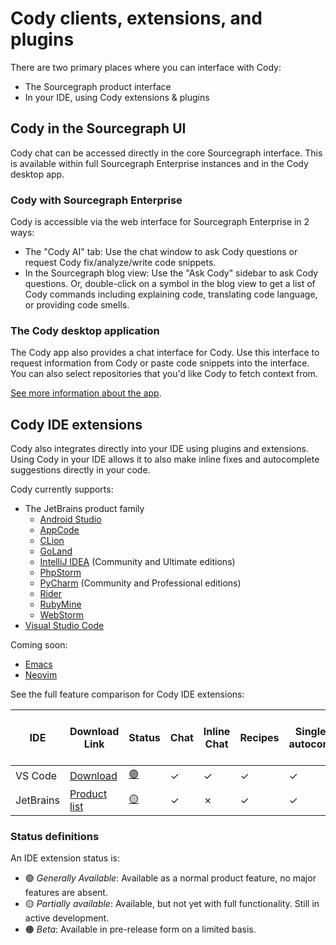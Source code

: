 # Cody clients, extensions, and plugins

There are two primary places where you can interface with Cody:

- The Sourcegraph product interface
- In your IDE, using Cody extensions & plugins

## Cody in the Sourcegraph UI

Cody chat can be accessed directly in the core Sourcegraph interface. This is available within full Sourcegraph Enterprise instances and in the Cody desktop app.

### Cody with Sourcegraph Enterprise

Cody is accessible via the web interface for Sourcegraph Enterprise in 2 ways:

- The "Cody AI" tab: Use the chat window to ask Cody questions or request Cody fix/analyze/write code snippets.
- In the Sourcegraph blog view: Use the "Ask Cody" sidebar to ask Cody questions. Or, double-click on a symbol in the blog view to get a list of Cody commands including explaining code, translating code language, or providing code smells.

### The Cody desktop application

The Cody app also provides a chat interface for Cody. Use this interface to request information from Cody or paste code snippets into the interface. You can also select repositories that you'd like Cody to fetch context from.

[See more information about the app](../../app/index.md).

## Cody IDE extensions

Cody also integrates directly into your IDE using plugins and extensions. Using Cody in your IDE allows it to also make inline fixes and autocomplete suggestions directly in your code.

Cody currently supports:

- The JetBrains product family
  - [Android Studio](https://developer.android.com/studio)
  - [AppCode](https://www.jetbrains.com/objc/)
  - [CLion](https://www.jetbrains.com/clion/)
  - [GoLand](https://www.jetbrains.com/go/)
  - [IntelliJ IDEA](https://www.jetbrains.com/idea/) (Community and Ultimate editions)
  - [PhpStorm](https://www.jetbrains.com/phpstorm/)
  - [PyCharm](https://www.jetbrains.com/pycharm/) (Community and Professional editions)
  - [Rider](https://www.jetbrains.com/rider/)
  - [RubyMine](https://www.jetbrains.com/ruby/)
  - [WebStorm](https://www.jetbrains.com/webstorm/)
- [Visual Studio Code](https://code.visualstudio.com/)

Coming soon:

- [Emacs](https://www.gnu.org/software/emacs/)
- [Neovim](https://neovim.io/)

See the full feature comparison for Cody IDE extensions: 

<table>
   <thead>
      <tr>
        <th>IDE</th>
        <th>Download Link</th>
        <th>Status</th>
        <th>Chat</th>
        <th>Inline Chat</th>
        <th>Recipes</th>
        <th>Single-line autocomplete</th>
        <th>Multi-line autocomplete</th>
        <th>Connect to the Cody app</th>
      </tr>
   </thead>
   <tbody>
      <tr>
        <td>VS Code</td>
        <td><a href="https://marketplace.visualstudio.com/items?itemName=sourcegraph.cody-ai">Download</a></td>
        <td><a href="#status-definitions" class="indexer-status">🟢</a></td>
        <td class="indexer-implemented-y">✓</td> <!-- Chat -->
        <td class="indexer-implemented-y">✓</td> <!-- Inline Chat -->
        <td class="indexer-implemented-y">✓</td> <!-- Recipes -->
        <td class="indexer-implemented-y">✓</td> <!-- Single-line autocomplate -->
        <td class="indexer-implemented-y">✓</td> <!-- Multi-line autocomplete -->
        <td class="indexer-implemented-y">✓</td> <!-- Connect to the Cody app -->
      </tr>
      <tr>
        <td>JetBrains</td>
        <td><a href="https://www.jetbrains.com/products/">Product list</a></td>
        <td><a href="#status-definitions" class="indexer-status">🟡</a></td>
        <td class="indexer-implemented-y">✓</td> <!-- Chat -->
        <td class="indexer-implemented-n">✗</td> <!-- Inline Chat -->
        <td class="indexer-implemented-y">✓</td> <!-- Recipes -->
        <td class="indexer-implemented-y">✓</td> <!-- Single-line autocomplate -->
        <td class="indexer-implemented-n">✗</td> <!-- Multi-line autocomplete -->
        <td class="indexer-implemented-y">✓</td> <!-- Connect to the Cody app -->
      </tr>
   </tbody>
</table>

### Status definitions
An IDE extension status is:

- 🟢 _Generally Available_: Available as a normal product feature, no major features are absent.
- 🟡 _Partially available_: Available, but not yet with full functionality. Still in active development.
- 🟠 _Beta_: Available in pre-release form on a limited basis. 
